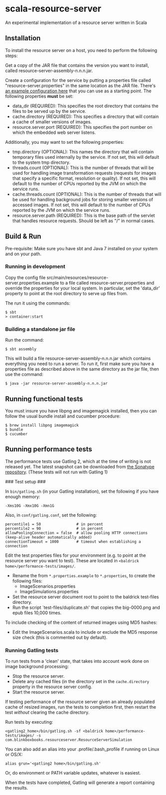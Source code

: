 # scala-resource-server

An experimental implementation of a resource server written in Scala

## Installation ##

To install the resource server on a host, you need to perform the following steps:

Get a copy of the JAR file that contains the version you want to install, called resource-server-assembly-n.n.n.jar.

Create a configuration for the service by putting a properties file called "resource-server.properties" in the same location as the JAR file.
There's [an example configuration here](src/main/resources/resource-server.properties.example) that you can use as a starting point.
The following properties **must** be set:

* data_dir (REQUIRED): This specifies the root directory that contains the files to be served up by the service.
* cache.directory (REQUIRED): This specifies a directory that will contain a cache of smaller versions of images.
* resource.server.port (REQUIRED): This specifies the port number on which the embedded web server listens.

Additionally, you may want to set the following properties:

* tmp.directory (OPTIONAL): This names the directory that will contain temporary files used internally by the service. If not set, this will
default to the system tmp directory.
* threads.count (OPTIONAL): This is the number of threads that will be used for handling image transformation requests (requests for images 
that specify a specific format, resolution or quality). If not set, this will default to the number of CPUs reported by the JVM 
on which the service runs.
* cache.threads.count (OPTIONAL): This is the number of threads that will be used for handling background jobs for storing smaller versions
of accessed images. If not set, this will default to the number of CPUs reported by the JVM 
on which the service runs.
* resource.server.path (REQUIRED): This is the base path of the servlet that handles resource requests. Should be left as "/"
in normal cases.

## Build & Run ##

Pre-requisite: Make sure you have sbt and Java 7 installed on your system and on your path.

### Running in development ###

Copy the config file src/main/resources/resource-server.properties.example to a file called resource-server.properties
and override the properties for your local system. In particular, set the 'data_dir' property to point at the root
directory to serve up files from.

The run it using the commands:

```
$ sbt
> container:start
```

### Building a standalone jar file ###

Run the command:

```
$ sbt assembly
```

This will build a file resource-server-assembly-n.n.n.jar which contains everything you need to run a server. To run it, first
make sure you have a properties file as described above in the same directory as the jar file, then use the command:

```
$ java -jar resource-server-assembly-n.n.n.jar
```

## Running functional tests

You must insure you have libpng and imagemagick installed, then you can follow the usual bundle install and cucumber procedure:

```
$ brew install libpng imagemagick
$ bundle
$ cucumber
```

## Running performance tests

The performance tests use Gatling 2, which at the time of writing is not released yet. The latest snapshot can be downloaded
from [the Sonatype repository](https://oss.sonatype.org/content/repositories/snapshots/io/gatling/highcharts/gatling-charts-highcharts/2.0.0-SNAPSHOT/). (These tests will not run with Gatling 1)

### Test setup ###

In `bin/gatling.sh` (in your Gatling installation), set the following if you have enough memory:

```
-Xms10G -Xmx10G -Xmn1G
```

Also, in `conf/gatling.conf`, set the following:

```
percentile1 = 50				# in percent
percentile2 = 90				# in percent
allowPoolingConnection = false	# allow pooling HTTP connections (keep-alive header automatically added)
connectionTimeout = 1000		# timeout when establishing a connection
```

Edit the test properties files for your environment (e.g. to point at the resource server you want to test). These are located in `<baldrick home>/performance-tests/images/`.

* Rename the from `*.properties.example` to `*.properties`, to create the following files:
  * ImageScenarios.properties
  * ImageSimulations.properties
* Set the resource server document root to point to the baldrick test-files directory.
* Run the script `test-files/duplicate.sh' that copies the big-0000.png and epub files 10,000 times.

To include checking of the content of returned images using MD5 hashes:

* Edit the ImageScenarios.scala to include or exclude the MD5 response size check (this is commented out by default).

### Running Gatling tests ###

To run tests from a 'clean' state, that takes into account work done on image background processing:

* Stop the resource server.
* Delete any cached files (in the directory set in the `cache.directory` property in the resource server config.
* Start the resource server.

If testing performance of the resource server given an already populated cache of resized images, run the tests to completion first, then restart the test *without* clearing the cache directory.

Run tests by executing:

```
<gatling2_home>/bin/gatling.sh -sf <baldrick home>/performance-tests/images/ -s com.blinkboxbooks.resourceserver.ResourceServerSimulation
```

You can also add an alias into your .profile/.bash_profile if running on Linux or OS/X:

```
alias grun='<gatling2 home>/bin/gatling.sh'
```

Or,  do environment or PATH variable updates, whatever is easiest.

When the tests have completed, Gatling will generate a report containing the results.
